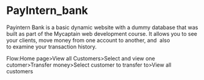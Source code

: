 # PayIntern_bank
Payintern Bank is a basic dynamic website with a dummy database that was built as part of the Mycaptain web development course.  It allows you to see your clients, move money from one account to another, and  also to examine your transaction history.

Flow:Home page>View all Customers>Select and view one cutomer>Transfer money>Select customer to transfer to>View all customers
